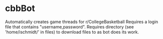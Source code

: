 # cbbBot
Automatically creates game threads for r/CollegeBasketball
Requires a login file that contains "username,password".
Requires directory (see 'home/ischmidt/' in files) to download files to as bot does its work.
